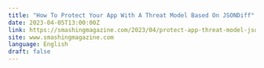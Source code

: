 ```yaml
---
title: "How To Protect Your App With A Threat Model Based On JSONDiff"
date: 2023-04-05T13:00:00Z
link: https://smashingmagazine.com/2023/04/protect-app-threat-model-jsondiff/?utm_medium=RSS&utm_source=news.12bit.vn
site: www.smashingmagazine.com
language: English
draft: false
---
```


